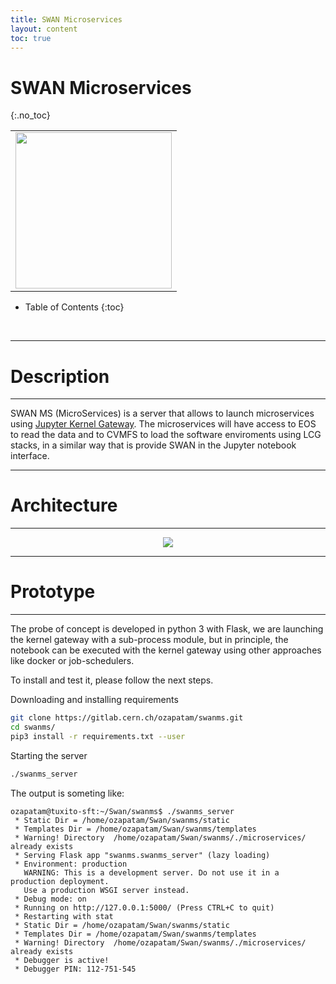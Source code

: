 ```yaml
---
title: SWAN Microservices
layout: content
toc: true
---
```


# SWAN Microservices

{:.no_toc}

<table style="width:100%">
  <tr>
    <td colspan="2" style="text-align:center"><img src="{{ site.baseurl }}/img/logo_swan_letters.png" style="width:250px"/></td>
    <!-- <td style="text-align:center"><img src="{{ site.baseurl }}/img/nvidiacuda.png" style="width:250px" /></td> -->
  </tr>
</table>

* Table of Contents
{:toc}
<br>


-----------
# Description
-----------
SWAN MS (MicroServices) is a server that allows to launch microservices using [Jupyter Kernel Gateway](https://github.com/jupyter/kernel_gateway).
The microservices will have access to EOS to read the data and to CVMFS to load the software enviroments using LCG stacks, in a similar way that is provide SWAN 
in the Jupyter notebook interface.

-----------
# Architecture
-----------
<center>
<img src="{{ site.baseurl }}/img/SWAN_MS.png" />
</center>


-----------
# Prototype
-----------
The probe of concept is developed in python 3 with Flask, we are launching the kernel gateway with a sub-process module, but in principle, the notebook can be executed with the kernel gateway 
using other approaches like docker or job-schedulers.

To install and test it, please follow the next steps.

Downloading and installing requirements

```.sh
git clone https://gitlab.cern.ch/ozapatam/swanms.git
cd swanms/
pip3 install -r requirements.txt --user
```

Starting the server

```.sh
./swanms_server 
```

The output is someting like:

```
ozapatam@tuxito-sft:~/Swan/swanms$ ./swanms_server 
 * Static Dir = /home/ozapatam/Swan/swanms/static
 * Templates Dir = /home/ozapatam/Swan/swanms/templates
 * Warning! Directory  /home/ozapatam/Swan/swanms/./microservices/  already exists
 * Serving Flask app "swanms.swanms_server" (lazy loading)
 * Environment: production
   WARNING: This is a development server. Do not use it in a production deployment.
   Use a production WSGI server instead.
 * Debug mode: on
 * Running on http://127.0.0.1:5000/ (Press CTRL+C to quit)
 * Restarting with stat
 * Static Dir = /home/ozapatam/Swan/swanms/static
 * Templates Dir = /home/ozapatam/Swan/swanms/templates
 * Warning! Directory  /home/ozapatam/Swan/swanms/./microservices/  already exists
 * Debugger is active!
 * Debugger PIN: 112-751-545
```
